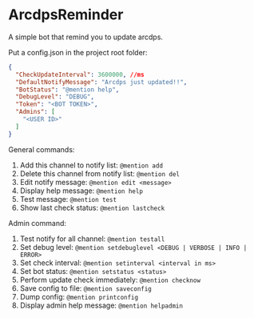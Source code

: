 # ArcdpsReminder

A simple bot that remind you to update arcdps.

Put a config.json in the project root folder:
```json
{
  "CheckUpdateInterval": 3600000, //ms
  "DefaultNotifyMessage": "Arcdps just updated!!",
  "BotStatus": "@mention help",
  "DebugLevel": "DEBUG",
  "Token": "<BOT TOKEN>",
  "Admins": [
    "<USER ID>"
  ]
}
```

General commands:
1. Add this channel to notify list: `@mention add`
2. Delete this channel from notify list: `@mention del`
3. Edit notify message: `@mention edit <message>`
4. Display help message: `@mention help`
5. Test message: `@mention test`
6. Show last check status: `@mention lastcheck`

Admin command:
1. Test notify for all channel: `@mention testall`
2. Set debug level: `@mention setdebuglevel <DEBUG | VERBOSE | INFO | ERROR>`
3. Set check interval: `@mention setinterval <interval in ms>`
4. Set bot status: `@mention setstatus <status>`
5. Perform update check immediately: `@mention checknow`
6. Save config to file: `@mention saveconfig`
7. Dump config: `@mention printconfig`
8. Display admin help message: `@mention helpadmin`